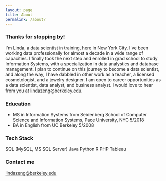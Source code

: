```yaml
---
layout: page
title: About
permalink: /about/
---
```

### Thanks for stopping by!

I'm Linda, a data scientist in training, here in New York City. I've been working data professionally for almost a decade in a wide range of capacities. I finally took the next step and enrolled in grad school to study Information Systems, with a specialization in data analystics and database management. I plan to continue on this journey to become a data scientist, and along the way, I have dabbled in other work as a teacher, a licensed cosmetologist, and a jewelry designer. I am open to career opportunities as a data scientist, data analyst, and business analyst. I would love to hear from you at lindazeng@berkeley.edu.

### Education 

* MS in Information Systems from Seidenberg School of Computer Science and Information Systems, Pace University, NYC 5/2018
* BA in English from UC Berkeley 5/2008

### Tech Stack
SQL (MySQL, MS SQL Server)
Java
Python
R
PHP
Tableau

### Contact me

[lindazeng@berkeley.edu](mailto:lindazeng@berkeley.edu)
